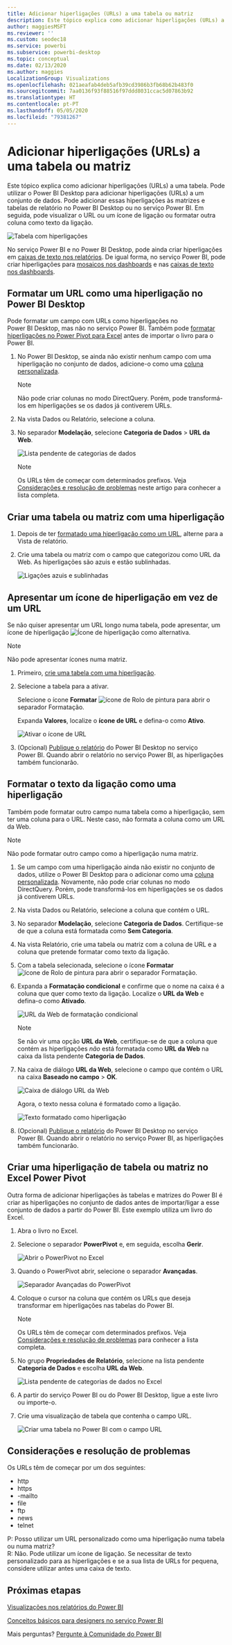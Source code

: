 ```yaml
---
title: Adicionar hiperligações (URLs) a uma tabela ou matriz
description: Este tópico explica como adicionar hiperligações (URLs) a uma tabela. Pode utilizar o Power BI Desktop para adicionar hiperligações (URLs) a um conjunto de dados. Em seguida, no Power BI Desktop ou no serviço Power BI, pode adicionar essas hiperligações às matrizes e tabelas de relatório.
author: maggiesMSFT
ms.reviewer: ''
ms.custom: seodec18
ms.service: powerbi
ms.subservice: powerbi-desktop
ms.topic: conceptual
ms.date: 02/13/2020
ms.author: maggies
LocalizationGroup: Visualizations
ms.openlocfilehash: 021aeafab4deb5afb39cd3986b3fb68b62b483f0
ms.sourcegitcommit: 7aa0136f93f88516f97ddd8031ccac5d07863b92
ms.translationtype: HT
ms.contentlocale: pt-PT
ms.lasthandoff: 05/05/2020
ms.locfileid: "79381267"
---
```

# <a name="add-hyperlinks-urls-to-a-table-or-matrix"></a>Adicionar hiperligações (URLs) a uma tabela ou matriz
Este tópico explica como adicionar hiperligações (URLs) a uma tabela. Pode utilizar o Power BI Desktop para adicionar hiperligações (URLs) a um conjunto de dados. Pode adicionar essas hiperligações às matrizes e tabelas de relatório no Power BI Desktop ou no serviço Power BI. Em seguida, pode visualizar o URL ou um ícone de ligação ou formatar outra coluna como texto da ligação.

![Tabela com hiperligações](media/power-bi-hyperlinks-in-tables/power-bi-url-link-text.png)

No serviço Power BI e no Power BI Desktop, pode ainda criar hiperligações em [caixas de texto nos relatórios](service-add-hyperlink-to-text-box.md). De igual forma, no serviço Power BI, pode criar hiperligações para [mosaicos nos dashboards](service-dashboard-edit-tile.md) e nas [caixas de texto nos dashboards](service-dashboard-add-widget.md). 


## <a name="format-a-url-as-a-hyperlink-in-power-bi-desktop"></a>Formatar um URL como uma hiperligação no Power BI Desktop

Pode formatar um campo com URLs como hiperligações no Power BI Desktop, mas não no serviço Power BI. Também pode [formatar hiperligações no Power Pivot para Excel](#create-a-table-or-matrix-hyperlink-in-excel-power-pivot) antes de importar o livro para o Power BI.

1. No Power BI Desktop, se ainda não existir nenhum campo com uma hiperligação no conjunto de dados, adicione-o como uma [coluna personalizada](desktop-common-query-tasks.md).

    > [!NOTE]
    > Não pode criar colunas no modo DirectQuery.  Porém, pode transformá-los em hiperligações se os dados já contiverem URLs.

2. Na vista Dados ou Relatório, selecione a coluna. 

3. No separador **Modelação**, selecione **Categoria de Dados** > **URL da Web**.
   
    ![Lista pendente de categorias de dados](media/power-bi-hyperlinks-in-tables/power-bi-format-web-url.png)

    > [!NOTE]
    > Os URLs têm de começar com determinados prefixos. Veja [Considerações e resolução de problemas](#considerations-and-troubleshooting) neste artigo para conhecer a lista completa.

## <a name="create-a-table-or-matrix-with-a-hyperlink"></a>Criar uma tabela ou matriz com uma hiperligação

1. Depois de ter [formatado uma hiperligação como um URL](#format-a-url-as-a-hyperlink-in-power-bi-desktop), alterne para a Vista de relatório.
2. Crie uma tabela ou matriz com o campo que categorizou como URL da Web. As hiperligações são azuis e estão sublinhadas.

    ![Ligações azuis e sublinhadas](media/power-bi-hyperlinks-in-tables/power-bi-url-blue-underline.png)


## <a name="display-a-hyperlink-icon-instead-of-a-url"></a>Apresentar um ícone de hiperligação em vez de um URL

Se não quiser apresentar um URL longo numa tabela, pode apresentar, um ícone de hiperligação ![Ícone de hiperligação](media/power-bi-hyperlinks-in-tables/power-bi-hyperlink-icon.png) como alternativa. 

> [!NOTE]
> Não pode apresentar ícones numa matriz.
   
1. Primeiro, [crie uma tabela com uma hiperligação](#create-a-table-or-matrix-with-a-hyperlink).

2. Selecione a tabela para a ativar.

    Selecione o ícone **Formatar** ![ícone de Rolo de pintura](media/power-bi-hyperlinks-in-tables/power-bi-paintroller.png) para abrir o separador Formatação.

    Expanda **Valores**, localize o **ícone de URL** e defina-o como **Ativo**.

    ![Ativar o ícone de URL](media/power-bi-hyperlinks-in-tables/power-bi-url-icon-on.png)

1. (Opcional) [Publique o relatório](desktop-upload-desktop-files.md) do Power BI Desktop no serviço Power BI. Quando abrir o relatório no serviço Power BI, as hiperligações também funcionarão.

## <a name="format-link-text-as-a-hyperlink"></a>Formatar o texto da ligação como uma hiperligação

Também pode formatar outro campo numa tabela como a hiperligação, sem ter uma coluna para o URL. Neste caso, não formata a coluna como um URL da Web.

> [!NOTE]
> Não pode formatar outro campo como a hiperligação numa matriz.

1. Se um campo com uma hiperligação ainda não existir no conjunto de dados, utilize o Power BI Desktop para o adicionar como uma [coluna personalizada](desktop-common-query-tasks.md). Novamente, não pode criar colunas no modo DirectQuery.  Porém, pode transformá-los em hiperligações se os dados já contiverem URLs.

2. Na vista Dados ou Relatório, selecione a coluna que contém o URL. 

3. No separador **Modelação**, selecione **Categoria de Dados**. Certifique-se de que a coluna está formatada como **Sem Categoria**.

2. Na vista Relatório, crie uma tabela ou matriz com a coluna de URL e a coluna que pretende formatar como texto da ligação.

3. Com a tabela selecionada, selecione o ícone **Formatar** ![ícone de Rolo de pintura](media/power-bi-hyperlinks-in-tables/power-bi-paintroller.png) para abrir o separador Formatação.

4. Expanda a **Formatação condicional** e confirme que o nome na caixa é a coluna que quer como texto da ligação. Localize o **URL da Web** e defina-o como **Ativado**.

    ![URL da Web de formatação condicional](media/power-bi-hyperlinks-in-tables/power-bi-format-conditional-web-url.png)

    > [!NOTE]
    > Se não vir uma opção **URL da Web**, certifique-se de que a coluna que contém as hiperligações *não* está formatada como **URL da Web** na caixa da lista pendente **Categoria de Dados**.

5. Na caixa de diálogo **URL da Web**, selecione o campo que contém o URL na caixa **Baseado no campo** > **OK**.

    ![Caixa de diálogo URL da Web](media/power-bi-hyperlinks-in-tables/power-bi-format-web-url-dialog.png)

    Agora, o texto nessa coluna é formatado como a ligação.

    ![Texto formatado como hiperligação](media/power-bi-hyperlinks-in-tables/power-bi-url-link-text.png)

1. (Opcional) [Publique o relatório](desktop-upload-desktop-files.md) do Power BI Desktop no serviço Power BI. Quando abrir o relatório no serviço Power BI, as hiperligações também funcionarão.

## <a name="create-a-table-or-matrix-hyperlink-in-excel-power-pivot"></a>Criar uma hiperligação de tabela ou matriz no Excel Power Pivot

Outra forma de adicionar hiperligações às tabelas e matrizes do Power BI é criar as hiperligações no conjunto de dados antes de importar/ligar a esse conjunto de dados a partir do Power BI. Este exemplo utiliza um livro do Excel.

1. Abra o livro no Excel.
2. Selecione o separador **PowerPivot** e, em seguida, escolha **Gerir**.
   
   ![Abrir o PowerPivot no Excel](media/power-bi-hyperlinks-in-tables/createhyperlinkinpowerpivot2.png)
1. Quando o PowerPivot abrir, selecione o separador **Avançadas**.
   
   ![Separador Avançadas do PowerPivot](media/power-bi-hyperlinks-in-tables/createhyperlinkinpowerpivot3.png)
4. Coloque o cursor na coluna que contém os URLs que deseja transformar em hiperligações nas tabelas do Power BI.
   
   > [!NOTE]
   > Os URLs têm de começar com determinados prefixos. Veja [Considerações e resolução de problemas](#considerations-and-troubleshooting) para conhecer a lista completa.
   > 
   
5. No grupo **Propriedades de Relatório**, selecione na lista pendente **Categoria de Dados** e escolha **URL da Web**. 
   
   ![Lista pendente de categorias de dados no Excel](media/power-bi-hyperlinks-in-tables/createhyperlinksnew.png)

6. A partir do serviço Power BI ou do Power BI Desktop, ligue a este livro ou importe-o.
7. Crie uma visualização de tabela que contenha o campo URL.
   
   ![Criar uma tabela no Power BI com o campo URL](media/power-bi-hyperlinks-in-tables/hyperlinksintables.gif)

## <a name="considerations-and-troubleshooting"></a>Considerações e resolução de problemas

Os URLs têm de começar por um dos seguintes:
- http
- https
- -mailto
- file
- ftp
- news
- telnet

P: Posso utilizar um URL personalizado como uma hiperligação numa tabela ou numa matriz?    
R: Não. Pode utilizar um ícone de ligação. Se necessitar de texto personalizado para as hiperligações e se a sua lista de URLs for pequena, considere utilizar antes uma caixa de texto.


## <a name="next-steps"></a>Próximas etapas
[Visualizações nos relatórios do Power BI](visuals/power-bi-report-visualizations.md)

[Conceitos básicos para designers no serviço Power BI](service-basic-concepts.md)

Mais perguntas? [Pergunte à Comunidade do Power BI](https://community.powerbi.com/)

